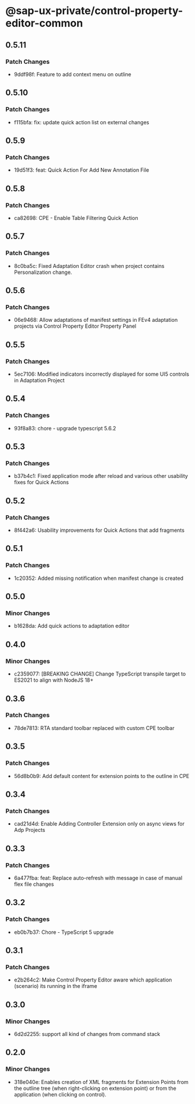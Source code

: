 # @sap-ux-private/control-property-editor-common

## 0.5.11

### Patch Changes

-   9ddf98f: Feature to add context menu on outline

## 0.5.10

### Patch Changes

-   f115bfa: fix: update quick action list on external changes

## 0.5.9

### Patch Changes

-   19d51f3: feat: Quick Action For Add New Annotation File

## 0.5.8

### Patch Changes

-   ca82698: CPE - Enable Table Filtering Quick Action

## 0.5.7

### Patch Changes

-   8c0ba5c: Fixed Adaptation Editor crash when project contains Personalization change.

## 0.5.6

### Patch Changes

-   06e9468: Allow adaptations of manifest settings in FEv4 adaptation projects via Control Property Editor Property Panel

## 0.5.5

### Patch Changes

-   5ec7106: Modified indicators incorrectly displayed for some UI5 controls in Adaptation Project

## 0.5.4

### Patch Changes

-   93f8a83: chore - upgrade typescript 5.6.2

## 0.5.3

### Patch Changes

-   b37b4c1: Fixed application mode after reload and various other usability fixes for Quick Actions

## 0.5.2

### Patch Changes

-   8f442a6: Usability improvements for Quick Actions that add fragments

## 0.5.1

### Patch Changes

-   1c20352: Added missing notification when manifest change is created

## 0.5.0

### Minor Changes

-   b1628da: Add quick actions to adaptation editor

## 0.4.0

### Minor Changes

-   c2359077: [BREAKING CHANGE] Change TypeScript transpile target to ES2021 to align with NodeJS 18+

## 0.3.6

### Patch Changes

-   78de7813: RTA standard toolbar replaced with custom CPE toolbar

## 0.3.5

### Patch Changes

-   56d8b0b9: Add default content for extension points to the outline in CPE

## 0.3.4

### Patch Changes

-   cad21d4d: Enable Adding Controller Extension only on async views for Adp Projects

## 0.3.3

### Patch Changes

-   6a477fba: feat: Replace auto-refresh with message in case of manual flex file changes

## 0.3.2

### Patch Changes

-   eb0b7b37: Chore - TypeScript 5 upgrade

## 0.3.1

### Patch Changes

-   e2b264c2: Make Control Property Editor aware which application (scenario) its running in the iframe

## 0.3.0

### Minor Changes

-   6d2d2255: support all kind of changes from command stack

## 0.2.0

### Minor Changes

-   318e040e: Enables creation of XML fragments for Extension Points from the outline tree (when right-clicking on extension point) or from the application (when clicking on control).
